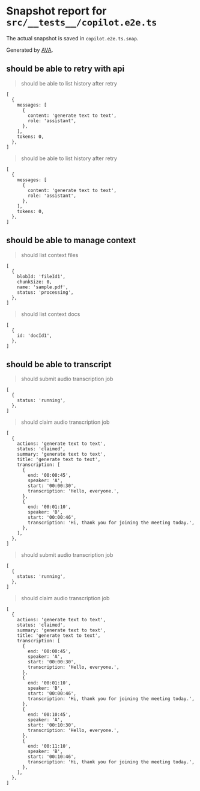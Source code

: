 # Snapshot report for `src/__tests__/copilot.e2e.ts`

The actual snapshot is saved in `copilot.e2e.ts.snap`.

Generated by [AVA](https://avajs.dev).

## should be able to retry with api

> should be able to list history after retry

    [
      {
        messages: [
          {
            content: 'generate text to text',
            role: 'assistant',
          },
        ],
        tokens: 0,
      },
    ]

> should be able to list history after retry

    [
      {
        messages: [
          {
            content: 'generate text to text',
            role: 'assistant',
          },
        ],
        tokens: 0,
      },
    ]

## should be able to manage context

> should list context files

    [
      {
        blobId: 'fileId1',
        chunkSize: 0,
        name: 'sample.pdf',
        status: 'processing',
      },
    ]

> should list context docs

    [
      {
        id: 'docId1',
      },
    ]

## should be able to transcript

> should submit audio transcription job

    [
      {
        status: 'running',
      },
    ]

> should claim audio transcription job

    [
      {
        actions: 'generate text to text',
        status: 'claimed',
        summary: 'generate text to text',
        title: 'generate text to text',
        transcription: [
          {
            end: '00:00:45',
            speaker: 'A',
            start: '00:00:30',
            transcription: 'Hello, everyone.',
          },
          {
            end: '00:01:10',
            speaker: 'B',
            start: '00:00:46',
            transcription: 'Hi, thank you for joining the meeting today.',
          },
        ],
      },
    ]

> should submit audio transcription job

    [
      {
        status: 'running',
      },
    ]

> should claim audio transcription job

    [
      {
        actions: 'generate text to text',
        status: 'claimed',
        summary: 'generate text to text',
        title: 'generate text to text',
        transcription: [
          {
            end: '00:00:45',
            speaker: 'A',
            start: '00:00:30',
            transcription: 'Hello, everyone.',
          },
          {
            end: '00:01:10',
            speaker: 'B',
            start: '00:00:46',
            transcription: 'Hi, thank you for joining the meeting today.',
          },
          {
            end: '00:10:45',
            speaker: 'A',
            start: '00:10:30',
            transcription: 'Hello, everyone.',
          },
          {
            end: '00:11:10',
            speaker: 'B',
            start: '00:10:46',
            transcription: 'Hi, thank you for joining the meeting today.',
          },
        ],
      },
    ]
